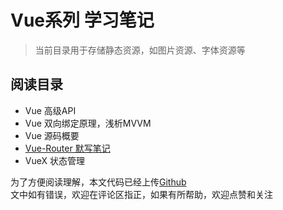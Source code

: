 # Vue系列 **学习笔记**

> 当前目录用于存储静态资源，如图片资源、字体资源等

## 阅读目录
-  Vue 高级API
-  Vue 双向绑定原理，浅析MVVM
-  Vue 源码概要
-  [Vue-Router 默写笔记](https://github.com/SandySY/vue-notes/tree/master/recode-vue-router/)
-  VueX 状态管理


为了方便阅读理解，本文代码已经上传[Github](https://github.com/SandySY/vue-notes)  
文中如有错误，欢迎在评论区指正，如果有所帮助，欢迎点赞和关注